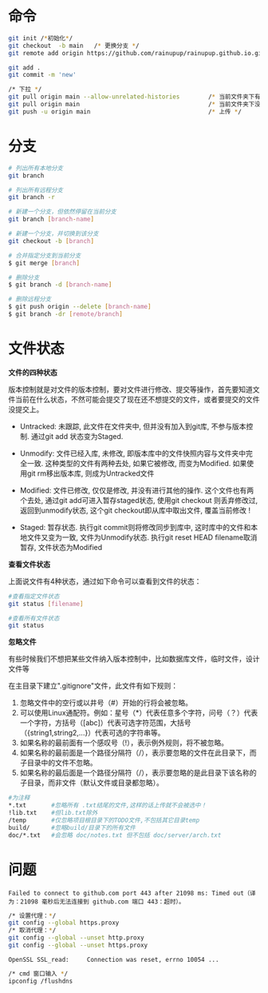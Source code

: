 # 命令

````sh
git init /*初始化*/
git checkout  -b main 	/* 更换分支 */
git remote add origin https://github.com/rainupup/rainupup.github.io.git	/* 指定上传 */

git add . 
git commit -m 'new'

/* 下拉 */
git pull origin main --allow-unrelated-histories		/* 当前文件夹下有内容 */
git pull origin main									/* 当前文件夹下没有内容 */
git push -u origin main									/* 上传 */
````

# 分支

````sh
# 列出所有本地分支
git branch

# 列出所有远程分支
git branch -r

# 新建一个分支，但依然停留在当前分支
git branch [branch-name]

# 新建一个分支，并切换到该分支
git checkout -b [branch]

# 合并指定分支到当前分支
$ git merge [branch]

# 删除分支
$ git branch -d [branch-name]

# 删除远程分支
$ git push origin --delete [branch-name]
$ git branch -dr [remote/branch]
````



# 文件状态

**文件的四种状态**                                           

版本控制就是对文件的版本控制，要对文件进行修改、提交等操作，首先要知道文件当前在什么状态，不然可能会提交了现在还不想提交的文件，或者要提交的文件没提交上。

- Untracked: 未跟踪, 此文件在文件夹中,     但并没有加入到git库, 不参与版本控制. 通过git add 状态变为Staged.
- Unmodify: 文件已经入库, 未修改,     即版本库中的文件快照内容与文件夹中完全一致. 这种类型的文件有两种去处, 如果它被修改, 而变为Modified. 如果使用git rm移出版本库, 则成为Untracked文件

- Modified: 文件已修改, 仅仅是修改,     并没有进行其他的操作. 这个文件也有两个去处, 通过git add可进入暂存staged状态, 使用git checkout 则丢弃修改过,    返回到unmodify状态, 这个git checkout即从库中取出文件, 覆盖当前修改 !

- Staged: 暂存状态. 执行git  commit则将修改同步到库中, 这时库中的文件和本地文件又变为一致, 文件为Unmodify状态. 执行git reset HEAD     filename取消暂存, 文件状态为Modified

**查看文件状态**  

上面说文件有4种状态，通过如下命令可以查看到文件的状态：

````sh
#查看指定文件状态
git status [filename]

#查看所有文件状态
git status
````

**忽略文件**                                               

有些时候我们不想把某些文件纳入版本控制中，比如数据库文件，临时文件，设计文件等

在主目录下建立".gitignore"文件，此文件有如下规则：

1. 忽略文件中的空行或以井号（#）开始的行将会被忽略。
2. 可以使用Linux通配符。例如：星号（*）代表任意多个字符，问号（？）代表一个字符，方括号（[abc]）代表可选字符范围，大括号（{string1,string2,...}）代表可选的字符串等。
3. 如果名称的最前面有一个感叹号（!），表示例外规则，将不被忽略。
4. 如果名称的最前面是一个路径分隔符（/），表示要忽略的文件在此目录下，而子目录中的文件不忽略。
5. 如果名称的最后面是一个路径分隔符（/），表示要忽略的是此目录下该名称的子目录，而非文件（默认文件或目录都忽略）。

````sh
#为注释
*.txt		#忽略所有 .txt结尾的文件,这样的话上传就不会被选中！
!lib.txt	#但lib.txt除外
/temp		#仅忽略项目根目录下的TODO文件,不包括其它目录temp
build/		#忽略build/目录下的所有文件
doc/*.txt	#会忽略 doc/notes.txt 但不包括 doc/server/arch.txt
````





# 问题

`Failed to connect to github.com port 443 after 21098 ms: Timed out（译为：21098 毫秒后无法连接到 github.com 端口 443：超时）。`

````sh
/* 设置代理：*/
git config --global https.proxy
/* 取消代理：*/
git config --global --unset http.proxy
git config --global --unset https.proxy
````

`OpenSSL SSL_read:     Connection was reset, errno 10054 ...`

````sh
/* cmd 窗口输入 */
ipconfig /flushdns
````



